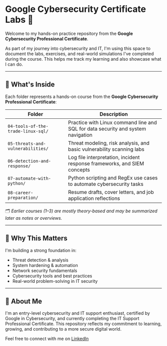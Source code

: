 # Google Cybersecurity Certificate Labs 🚀

Welcome to my hands-on practice repository from the **Google Cybersecurity Professional Certificate**.

As part of my journey into cybersecurity and IT, I'm using this space to document the labs, exercises, and real-world simulations I've completed during the course. This helps me track my learning and also showcase what I can do.

---

## 📁 What's Inside  
Each folder represents a hands-on course from the **Google Cybersecurity Professional Certificate**:

| Folder | Description |
|--------|-------------|
| `04-tools-of-the-trade-linux-sql/` | Practice with Linux command line and SQL for data security and system navigation |
| `05-threats-and-vulnerabilities/` | Threat modeling, risk analysis, and basic vulnerability scanning labs |
| `06-detection-and-response/` | Log file interpretation, incident response frameworks, and SIEM concepts |
| `07-automate-with-python/` | Python scripting and RegEx use cases to automate cybersecurity tasks |
| `08-career-preparation/` | Resume drafts, cover letters, and job application reflections |

🗂️ *Earlier courses (1–3) are mostly theory-based and may be summarized later as notes or overviews.*

---

## 🤔 Why This Matters
I'm building a strong foundation in:
- Threat detection & analysis  
- System hardening & automation  
- Network security fundamentals  
- Cybersecurity tools and best practices  
- Real-world problem-solving in IT security

---

## 📌 About Me
I'm an entry-level cybersecurity and IT support enthusiast, certified by Google in Cybersecurity, and currently completing the IT Support Professional Certificate. This repository reflects my commitment to learning, growing, and contributing to a more secure digital world.

Feel free to connect with me on [LinkedIn](https://www.linkedin.com/in/kesienaselahor/)
